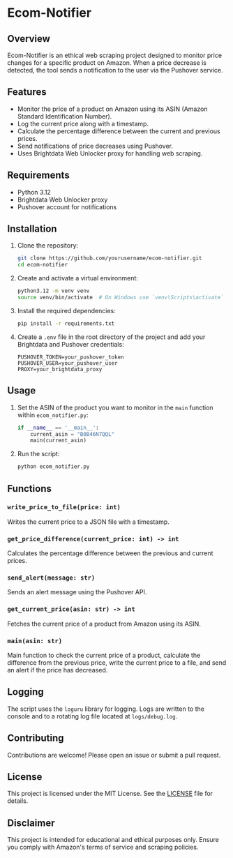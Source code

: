 # Ecom-Notifier

## Overview
Ecom-Notifier is an ethical web scraping project designed to monitor price changes for a specific product on Amazon. When a price decrease is detected, the tool sends a notification to the user via the Pushover service.

## Features
- Monitor the price of a product on Amazon using its ASIN (Amazon Standard Identification Number).
- Log the current price along with a timestamp.
- Calculate the percentage difference between the current and previous prices.
- Send notifications of price decreases using Pushover.
- Uses Brightdata Web Unlocker proxy for handling web scraping.

## Requirements
- Python 3.12
- Brightdata Web Unlocker proxy
- Pushover account for notifications

## Installation

1. Clone the repository:
    ```sh
    git clone https://github.com/yourusername/ecom-notifier.git
    cd ecom-notifier
    ```

2. Create and activate a virtual environment:
    ```sh
    python3.12 -m venv venv
    source venv/bin/activate  # On Windows use `venv\Scripts\activate`
    ```

3. Install the required dependencies:
    ```sh
    pip install -r requirements.txt
    ```

4. Create a `.env` file in the root directory of the project and add your Brightdata and Pushover credentials:
    ```env
    PUSHOVER_TOKEN=your_pushover_token
    PUSHOVER_USER=your_pushover_user
    PROXY=your_brightdata_proxy
    ```

## Usage

1. Set the ASIN of the product you want to monitor in the `main` function within `ecom_notifier.py`:
    ```python
    if __name__ == '__main__':
        current_asin = "B0B46N7QQL"
        main(current_asin)
    ```

2. Run the script:
    ```sh
    python ecom_notifier.py
    ```

## Functions

### `write_price_to_file(price: int)`
Writes the current price to a JSON file with a timestamp.

### `get_price_difference(current_price: int) -> int`
Calculates the percentage difference between the previous and current prices.

### `send_alert(message: str)`
Sends an alert message using the Pushover API.

### `get_current_price(asin: str) -> int`
Fetches the current price of a product from Amazon using its ASIN.

### `main(asin: str)`
Main function to check the current price of a product, calculate the difference from the previous price, write the current price to a file, and send an alert if the price has decreased.

## Logging
The script uses the `loguru` library for logging. Logs are written to the console and to a rotating log file located at `logs/debug.log`.

## Contributing
Contributions are welcome! Please open an issue or submit a pull request.

## License
This project is licensed under the MIT License. See the [LICENSE](LICENSE) file for details.

## Disclaimer
This project is intended for educational and ethical purposes only. Ensure you comply with Amazon's terms of service and scraping policies.


